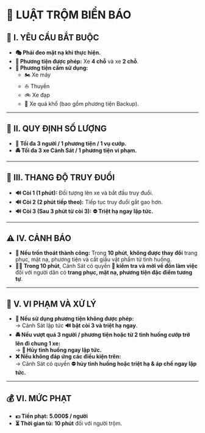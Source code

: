 # 🚧 **LUẬT TRỘM BIỂN BÁO**  

## 🛑 **I. YÊU CẦU BẮT BUỘC**  

- **🎭 Phải đeo mặt nạ khi thực hiện.**  
- **🚗 Phương tiện được phép:** Xe **4 chỗ** và xe **2 chỗ**.  
- **🚫 Phương tiện cấm sử dụng:**  
  - 🏍️ Xe máy  
  - ⛵ Thuyền  
  - 🚲 Xe đạp  
  - 🚛 Xe quá khổ (bao gồm phương tiện Backup).  

---

## 👥 **II. QUY ĐỊNH SỐ LƯỢNG**  

- **🚗 Tối đa 3 người / 1 phương tiện / 1 vụ cướp.**  
- **🚔 Tối đa 3 xe Cảnh Sát / 1 phương tiện vi phạm.**  

---

## 🚦 **III. THANG ĐỘ TRUY ĐUỔI**  

- **🔊 Còi 1 (1 phút):** Đối tượng lên xe và bắt đầu truy đuổi.  
- **🔊 Còi 2 (2 phút tiếp theo):** Tiếp tục truy đuổi gắt gao hơn.  
- **🔊 Còi 3 (Sau 3 phút từ còi 3):** **⛔ Triệt hạ ngay lập tức.**  

---

## ⚠️ **IV. CẢNH BÁO**  

- **🚷 Nếu trốn thoát thành công:** Trong **10 phút**, **không được thay đổi** trang phục, mặt nạ, phương tiện và cất giấu vật phẩm từ tình huống.  
- **👮‍♂️ Trong 10 phút**, Cảnh Sát có quyền **📜 kiểm tra và mời về đồn làm việc** đối với người dân có **trang phục, mặt nạ, phương tiện đặc điểm tương tự**.  

---

## 🚨 **V. VI PHẠM VÀ XỬ LÝ**  

- **🚗 Nếu sử dụng phương tiện không được phép:**  
  → Cảnh Sát lập tức **🔊 bật còi 3 và triệt hạ ngay**.  
- **🚔 Nếu vượt quá 3 người / phương tiện hoặc từ 2 tình huống cướp trở lên đi chung 1 xe:**  
  → **🚫 Hủy tình huống ngay lập tức.**  
- **❌ Nếu không đáp ứng các điều kiện trên:**  
  → Cảnh Sát có quyền **⛔ hủy tình huống hoặc triệt hạ & áp chế ngay lập tức.**  

---

## 💰 **VI. MỨC PHẠT**  

- **💵 Tiền phạt:** **5.000$ / người**  
- **⏳ Thời gian tù:** **10 phút** đối với người trộm.  
